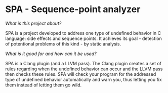 SPA - Sequence-point analyzer
===

*What is this project about?*

SPA is a project developed to address one type of undefined behavior in C language: side effects and sequence points. It achieves its goal - detection of potentional problems of this kind - by static analysis.

*What is it good for and how can it be used?*

SPA is a Clang plugin (and a LLVM pass). The Clang plugin creates a set of rules regarding when the undefined behavior can occur and the LLVM pass then checks these rules. SPA will check your program for the addressed type of undefined behavior automatically and warn you, thus letting you fix them instead of letting them go wild.
